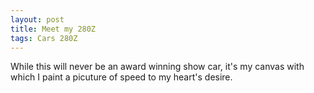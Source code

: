 ```yaml
---
layout: post
title: Meet my 280Z
tags: Cars 280Z
---
```

While this will never be an award winning show car, it's my canvas with which I
paint a picuture of speed to my heart's desire.
